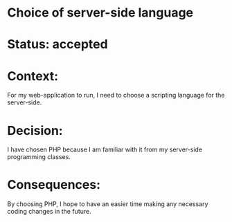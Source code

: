 # Choice of server-side language
# Status: accepted
# Context:
For my web-application to run, I need to choose a scripting language for the server-side.

# Decision:
I have chosen PHP because I am familiar with it from my server-side programming classes.

# Consequences:
By choosing PHP, I hope to have an easier time making any necessary coding changes in the future. 